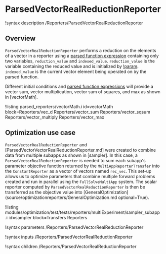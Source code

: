 # ParsedVectorRealReductionReporter

!syntax description /Reporters/ParsedVectorRealReductionReporter

## Overview

`ParsedVectorRealReductionReporter` performs a reduction on the elements of a vector in a reporter using a [parsed function expression](MooseParsedFunction.md) containing only two variables, `reduction_value` and `indexed_value`.  `reduction_value` is the variable containing the reduced value and is initialized by [!param](/Reporters/ParsedVectorRealReductionReporter/initial_reduction_value).  `indexed_value` is the current vector element being operated on by the parsed function.

Different initial conditions and [parsed function expressions](MooseParsedFunction.md) will provide a vector sum, vector multiplication, vector sum of squares, and max as shown in [vectorMath].

!listing parsed_reporters/vectorMath.i id=vectorMath block=Reporters/vec_d Reporters/vector_sum Reporters/vector_sqsum Reporters/vector_multiply Reporters/vector_max

## Optimization use case

`ParsedVectorRealReductionReporter` and [ParsedVectorVectorRealReductionReporter.md] were created to combine data from multiple subapps as shown in [sampler].
In this case, a `ParsedVectorRealReductionReporter` is needed to sum each subapp's parameter objective function returned by the `MultiAppReporterTransfer` into the `ConstantReporter` as a vector of vectors named `rec_vec`.
This set-up allows us to optimize parameters that combine multiple forward problems created and run in parallel using the `FullSolveMultiApp` system.
The scalar reporter computed by `ParsedVectorRealReductionReporter` is then be transferred as the objective value into [GeneralOptimization](source/optimizationreporters/GeneralOptimization.md optional=True).

!listing modules/optimization/test/tests/reporters/multiExperiment/sampler_subapp.i id=sampler block=Transfers Reporters

!syntax parameters /Reporters/ParsedVectorRealReductionReporter

!syntax inputs /Reporters/ParsedVectorRealReductionReporter

!syntax children /Reporters/ParsedVectorRealReductionReporter

